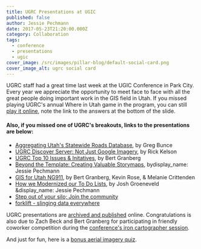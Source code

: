 ```yaml
---
title: UGRC Presentations at UGIC
published: false
author: Jessie Pechmann
date: 2017-05-23T21:20:00.000Z
category: Collaboration
tags:
  - conference
  - presentations
  - ugic
cover_image: /src/images/pillar-blog/default-social-card.png
cover_image_alt: ugrc social card
---
```


UGRC staff had a great time last week at the UGIC Conference in Park City. Every year we appreciate the opportunity to meet face to face with all the great people doing important work in the GIS field in Utah. If you missed playing UGRC's annual Where in Utah game in the program, you can still [play it online](https://docs.google.com/presentation/d/1Z7QlDokFa4pedUd210-DauqB5x3Be5Aco7JhLGdVc5s/edit?usp=sharing), note the link to the answers at the bottom of the slide.

#### Also, if you missed one of UGRC's breakouts, links to the presentations are below:

- [Aggregating Utah's Statewide Roads Database](https://docs.google.com/presentation/d/1G8Y8pDN4VXwESILtfs1MdM69Jkfl3XukPyOy1vxrbYM/edit?usp=sharing), by Greg Bunce
- [UGRC Discover Server: Not Just Google Imagery](https://docs.google.com/presentation/d/1Dw9gsHwITAcQU0Rh4uIol3-QnnTier21sRD6rTHEULQ/edit?usp=drive_open&ouid=0), by Rick Kelson
- [UGRC Top 10 Issues & Initatives](https://docs.google.com/presentation/d/14ZHq1B3rEf1xyU13T-9mP6AJ7njcfcjuZ1PNtWXRBfY/edit?usp=drive_open&ouid=0), by Bert Granberg
- [Beyond the Template: Creating Valuable Storymaps](https://docs.google.com/presentation/d/1tq4iNeFHuzZ7ZlpTOLZGfymlzjpa0VwySsb4XJ1wtvA/edit?usp=sharing), bydisplay_name: Jessie Pechmann
- [GIS for Utah NG911](https://docs.google.com/presentation/d/14obhOgTXFGCxi1r3aQBCZnAAN3tz2snQv592vJZay78/edit?usp=sharing), by Bert Granberg, Kevin Rose, & Melanie Crittenden
- [How we Modernized our To Do Lists](https://docs.google.com/presentation/d/15z02TStTMsuHTMnAIwwwyN8Ka_pO85IDNrYJpKG6LoQ/edit?usp=drive_open&ouid=0), by Josh Groeneveld &display_name: Jessie Pechmann
- [Step out of your silo; Join the community](https://UGRC.github.io/Presentations/UGIC/2017/silo/#0)
- [forklift - slinging data everywhere](https://agrc.github.io/Presentations/UGIC/2017/forklift/#0)

UGRC presentations are [archived and published](https://agrc.github.io/Presentations/) online. Congratulations is also due to Zach Beck and Bert Granberg for participating in friendly coworker competition during the [conference's iron cartographer session](https://ugic.org/conference/congratulations-to-the-2017-map-gallery-winners/).

And just for fun, here is a [bonus aerial imagery quiz](https://www.geographyrealm.com/geo-quiz-name-the-human-activity-visible-from-space/).
